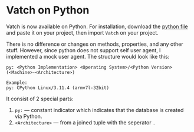 # Vatch on Python
Vatch is now available on Python. For installation, download the [python file](vatch.py) and paste it on your project, then import `Vatch` on your project.

There is no difference or changes on methods, properties, and any other stuff. However, since python does not support self user agent, I implemented a mock user agent. The structure would look like this:

```
py: <Python Implementation> <Operating System>/<Python Version> (<Machine>-<Architecture>)

Example:
py: CPython Linux/3.11.4 (armv7l-32bit)
```

It consist of 2 special parts:

1. `py:` &mdash; constant indicator which indicates that the database is created via Python.
2. `<Architecture>` &mdash; from a joined tuple with the seperator `.`
